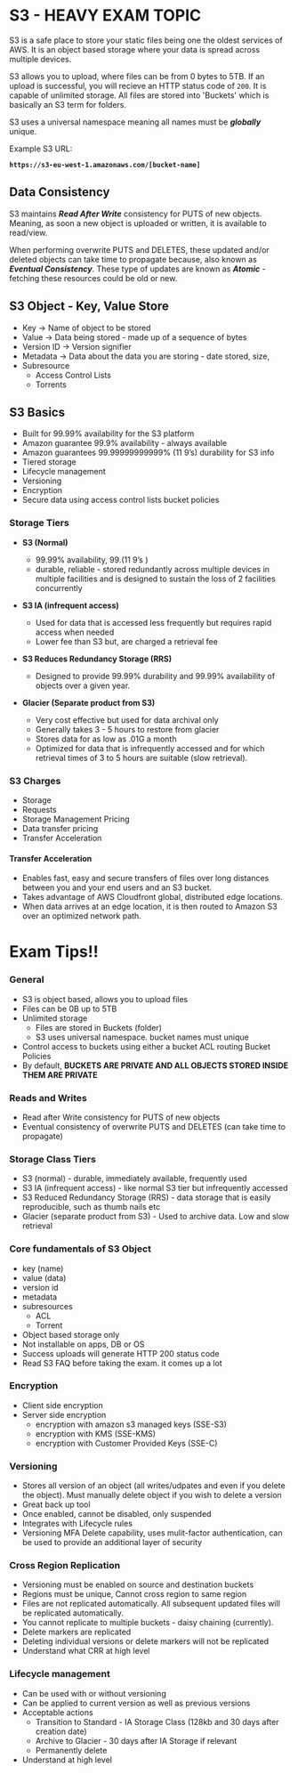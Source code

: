 # S3 - HEAVY EXAM TOPIC

S3 is a safe place to store your static files being one the oldest services of AWS. It is an object based storage where your data is spread across multiple devices.

S3 allows you to upload, where files can be from 0 bytes to 5TB. If an upload is successful, you will recieve an HTTP status code of `200`.
It is capable of unlimited storage. All files are stored into 'Buckets' which is basically an S3 term for folders.

S3 uses a universal namespace meaning all names must be **_globally_** unique.

Example S3 URL:

**`https://s3-eu-west-1.amazonaws.com/[bucket-name]`**

## Data Consistency

S3 maintains **_Read After Write_** consistency for PUTS of new objects. Meaning, as soon a new object is uploaded or written, it is available to read/view.

When performing overwrite PUTS and DELETES, these updated and/or deleted objects can take time to propagate because, also known as **_Eventual Consistency_**. These type of updates are known as **_Atomic_** - fetching these resources could be old or new.

## S3 Object - Key, Value Store

- Key -> Name of object to be stored
- Value -> Data being stored - made up of a sequence of bytes
- Version ID -> Version signifier
- Metadata -> Data about the data you are storing - date stored, size, 
- Subresource
    - Access Control Lists
    - Torrents

## S3 Basics 

- Built for 99.99% availability for the S3 platform
- Amazon guarantee 99.9% availability - always available
- Amazon guarantees 99.99999999999% (11 9’s) durability for S3 info
- Tiered storage
- Lifecycle management
- Versioning
- Encryption
- Secure data using access control lists bucket policies

### Storage Tiers 

- **S3 (Normal)**
	- 99.99% availability, 99.(11 9’s )
	- durable, reliable - stored redundantly across multiple devices in multiple facilities and is designed to sustain the loss of 2 facilities concurrently

- **S3 IA (infrequent access)**
	- Used for data that is accessed less frequently but requires rapid access when needed
	- Lower fee than S3 but, are charged a retrieval fee

- **S3 Reduces Redundancy Storage (RRS)** 
	- Designed to provide 99.99% durability and 99.99% availability of objects over a given year.

- **Glacier (Separate product from S3)**
	- Very cost effective but used for data archival only
	- Generally takes 3 - 5 hours to restore from glacier
    - Stores data for as low as .01G a month
    - Optimized for data that is infrequently accessed and for which retrieval times of 3 to 5 hours are suitable (slow retrieval).

### S3 Charges
- Storage
- Requests
- Storage Management Pricing
- Data transfer pricing
- Transfer Acceleration

#### Transfer Acceleration

- Enables fast, easy and secure transfers of files over long distances between you and your end users and an S3 bucket.
- Takes advantage of AWS Cloudfront global, distributed edge locations.
- When data arrives at an edge location, it is then routed to Amazon S3 over an optimized network path.

# Exam Tips!!

### General
- S3 is object based, allows you to upload files
- Files can be 0B up to 5TB
- Unlimited storage
    - Files are stored in Buckets (folder)
    - S3 uses universal namespace. bucket names must unique
- Control access to buckets using either a bucket ACL routing Bucket Policies
- By default, **BUCKETS ARE PRIVATE AND ALL OBJECTS STORED INSIDE THEM ARE PRIVATE**

### Reads and Writes
- Read after Write consistency for PUTS of new objects
- Eventual consistency of overwrite PUTS and DELETES (can take time to propagate)

### Storage Class Tiers
- S3 (normal) - durable, immediately available, frequently used
- S3  IA (infrequent access) - like normal S3 tier but infrequently accessed
- S3 Reduced Redundancy Storage (RRS) - data storage that is easily reproducible, such as thumb nails etc
- Glacier (separate product from S3) - Used to archive data. Low and slow retrieval 

### Core fundamentals of S3 Object
- key (name)
- value (data)
- version id
- metadata 
- subresources
	- ACL 
	- Torrent
- Object based storage only
- Not installable on apps, DB or OS
- Success uploads will generate HTTP 200 status code
- Read S3 FAQ before taking the exam. it comes up a lot

### Encryption
- Client side encryption
- Server side encryption
	- encryption with amazon s3 managed keys (SSE-S3)
	- encryption with KMS (SSE-KMS)
	- encryption with Customer Provided Keys (SSE-C)

### Versioning
- Stores all version of an object (all writes/udpates and even if you delete the object). Must manually delete object if you wish to delete a version
- Great back up tool
- Once enabled, cannot be disabled, only suspended
- Integrates with Lifecycle rules
- Versioning MFA Delete capability, uses mulit-factor authentication, can be used to provide an additional layer of security


### Cross Region Replication
- Versioning must be enabled on source and destination buckets
- Regions must be unique, Cannot cross region to same region
- Files are not replicated automatically. All subsequent updated files will be replicated automatically.
- You cannot replicate to multiple buckets - daisy chaining (currently).
- Delete markers are replicated
- Deleting individual versions or delete markers will not be replicated
- Understand what CRR at high level


### Lifecycle management
- Can be used with or without versioning
- Can be applied to current version as well as previous versions
- Acceptable actions
	- Transition to Standard - IA Storage Class (128kb and 30 days after creation date)
	- Archive to Glacier - 30 days after IA Storage if relevant
	- Permanently delete
- Understand at high level